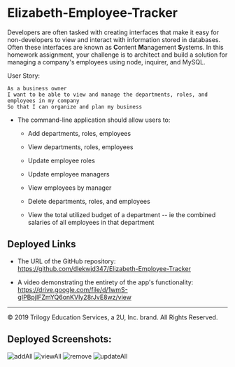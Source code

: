 # Elizabeth-Employee-Tracker

Developers are often tasked with creating interfaces that make it easy for non-developers to view and interact with information stored in databases. Often these interfaces are known as **C**ontent **M**anagement **S**ystems. In this homework assignment, your challenge is to architect and build a solution for managing a company's employees using node, inquirer, and MySQL.

User Story:

```
As a business owner
I want to be able to view and manage the departments, roles, and employees in my company
So that I can organize and plan my business
```

* The command-line application should allow users to:

  * Add departments, roles, employees

  * View departments, roles, employees

  * Update employee roles

  * Update employee managers

  * View employees by manager

  * Delete departments, roles, and employees

  * View the total utilized budget of a department -- ie the combined salaries of all employees in that department


## Deployed Links

* The URL of the GitHub repository: https://github.com/dlekwjd347/Elizabeth-Employee-Tracker 

* A video demonstrating the entirety of the app's functionality: https://drive.google.com/file/d/1wmS-gIPBpjIFZmYQ6onKVIy28rJvE8wz/view 

- - -
© 2019 Trilogy Education Services, a 2U, Inc. brand. All Rights Reserved.

## Deployed Screenshots: 

![addAll](http://url/to/img.png)
![viewAll](http://url/to/img.png)
![remove](http://url/to/img.png)
![updateAll](http://url/to/img.png)